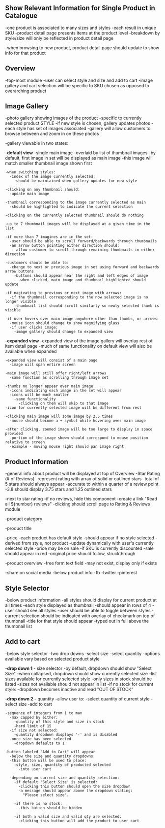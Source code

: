 ## Show Relevant Information for Single Product in Catalogue
-one product is associated to many sizes and styles
  -each result in unique SKU
-product detail page presents items at the product level
  -breakdown by style/size will only be reflected in product detail page

-when browsing to new product, product detail page should update to show info for that product

## Overview

-top-most module
-user can select style and size and add to cart
-image gallery and cart selection will be specific to SKU chosen as opposed to overarching product

## Image Gallery

-photo gallery showing images of the product
-specific to currently selected product STYLE
  -if new style is chosen, gallery updates photos
  -each style has set of images associated
-gallery will allow customers to browse between and zoom in on these photos

-gallery viewable in two states:

  -**default view**
    -single main image
      -overlaid by list of thumbnail images
    -by default, first image in set will be displayed as main image
      -this image will match smaller thumbnail image shown first

    -when switching styles:
      -index of the image currently selected:
        -should be maintained when gallery updates for new style

    -clicking on any thumbnail should:
      -update main image

    -thumbnail corresponding to the image currently selected as main
      -should be highlighted to indicate the current selection

    -clicking on the currently selected thumbnail should do nothing

    -up to 7 thumbnail images will be displayed at a given time in the list

    -if more than 7 imagines are in the set:
      -user should be able to scroll forward/backwards through thumbnails
      -an arrow button pointing either direction should:
        -allow customer to scroll through remaining thumbnails in either direction

    -customers should be able to:
      -change to next or previous image in set using forward and backwards arrow buttons
        -buttons should appear near the right and left edges of image
          -when clicked, main image and thumbnail highlighted should update

    -if nagivating to previous or next image with arrows:
      -if the thumbnail corresponding to the now selected image is no longer visible
        -thumbnail list should scroll similarly so newly selected thumb is visible

    -if user hovers over main image anywhere other than thumbs, or arrows:
      -mouse icon should change to show magnifying glass
      -if user clicks image:
        -image gallery should change to expanded view

  -**expanded view**
    -expanded view of the image gallery will overlay rest of item detail page
    -much of same functionality on default view will also be available when expanded

    -expanded view will consist of a main page
      -image will span entire screen

    -main image will still offer right/left arrows
      -same function as scrolling through image set

    -thumbs no longer appear over main image
      -icons indicating each image in the set will appear
      -icons will be much smaller
        -same functionality
          -clicking on them will skip to that image
    -icon for currently selected image will be different from rest

    -clicking main image will zome image by 2.5 times
      -mouse should become a + symbol while hovering over main image

    -after clicking, zoomed image will be too large to display in space provided
      -portion of the image shown should correspond to mouse position relative to screen
      -example - moving mouse right should pan image right


## Product Information

-general info about product will be displayed at top of Overview
  -Star Rating (# of Reviews)
  -represent rating with array of solid or outlined stars
    -total of 5 stars should always appear
  -accurate to within a quarter of a review point
    -3.8 should display 3.75 stars and 1.25 outlined stars

  -next to star rating
    -if no reviews, hide this component
    -create a link "Read all ${number} reviews"
      -clicking should scroll page to Rating & Reviews module

  -product category

  -product title

  -price
    -each product has default style
      -should appear if no style selected
    -derived from style, not product
    -update dynamically with user's currently selected style
    -price may be on sale
      -if SKU is currently discounted
        -sale should appear in red
        -original price should follow, struckthrough

  -product overview
    -free form text field
    -may not exist, display only if exists

  -share on social media
    -below product info
      -fb
      -twitter
      -pinterest

## Style Selector

-below product information
-all styles should display for current product at all times
  -each style displayed as thumbnail
  -should appear in rows of 4
  -user should see all styles
  -user should be able to toggle between styles
    -current selection should be indicated with overlay of checkmark on top of thumbnail
    -title for that style should appear
      -typed out in full above the thumbnail list

## Add to cart

-below style selector
  -two drop downs
    -select size
    -select quantity
    -options available vary based on selected product style

  -**drop down 1** - size selector
    -by default, dropdown should show "Select Size"
    -when collapsed, dropdown should show currently selected size
    -list sizes available for currently selected style
    -only sizes in stock should be listed
      -sizes not available should not appear in list
      -if no stock for current style:
        -dropdown becomes inactive and read "OUT OF STOCK"

  -**drop down 2** - quantity
    -allow user to:
      -select quantity of current style
      -select size
      -add to cart

    -sequence of integers from 1 to max
      -max capped by either:
        -quantity of this style and size in stock
        -hard limit of 15
      -if size not selected:
        -quantity dropdown displays '-' and is disabled
      -once size has been selected
        -dropdown defaults to 1

    -button labeled "Add to Cart" will appear
      -below the size and quantity dropdowns
      -this button will be used to place:
        -style, size, quantity of producted selected
          -into user cart

      -depending on current size and quantity selection:
        -if default 'Select Size' is selected:
          -clicking this button should open the size dropdown
          -a message should appear above the dropdown stating:
            "Please select size".

        -if there is no stock:
          -this button should be hidden

        -if both a valid size and valid qty are selected:
          -clicking this button will add the product to user cart